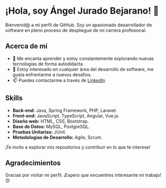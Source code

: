 # ¡Hola, soy Ángel Jurado Bejarano! 👋

Bienvenid@ a mi perfil de GitHub. Soy un apasionado desarrollador de software en pleno proceso de despliegue de mi carrera profesional.

## Acerca de mí

- 🌱 Me encanta aprender y estoy constantemente explorando nuevas tecnologías de forma autodidacta.
- 🔭 Estoy interesado en cualquier área del desarrollo de software, me gusta enfrentarme a nuevos desafios.
- 📫 Puedes contactarme a través de [LinkedIn](https://www.linkedin.com/in/%C3%A1ngel-jurado-bejarano-715435240/)

## Skills

- **Back-end:** Java, Spring Framework, PHP, Laravel.
- **Front-end:** JavaScript, TypeScript, Angular, Vue.js.
- **Diseño web:** HTML, CSS, Bootstrap.
- **Base de Datos:** MySQL, PostgreSQL.
- **Pruebas Unitarias:** JUnit.
- **Metodologías de Desarrollo:** Agile, Scrum.

¡Te invito a explorar mis repositorios y contribuir en lo que te interese!

## Agradecimientos

Gracias por visitar mi perfil. ¡Espero que encuentres interesante mi trabajo! 😊
